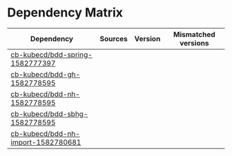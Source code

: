 # Dependency Matrix

Dependency | Sources | Version | Mismatched versions
---------- | ------- | ------- | -------------------
[cb-kubecd/bdd-spring-1582777397](https://github.com/cb-kubecd/bdd-spring-1582777397.git) |  | []() | 
[cb-kubecd/bdd-gh-1582778595](https://github.com/cb-kubecd/bdd-gh-1582778595.git) |  | []() | 
[cb-kubecd/bdd-nh-1582778595](https://github.com/cb-kubecd/bdd-nh-1582778595.git) |  | []() | 
[cb-kubecd/bdd-sbhg-1582778595](https://github.com/cb-kubecd/bdd-sbhg-1582778595.git) |  | []() | 
[cb-kubecd/bdd-nh-import-1582780681](https://github.com/cb-kubecd/bdd-nh-import-1582780681.git) |  | []() | 
